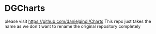 # DGCharts
please visit https://github.com/danielgindi/Charts
This repo just takes the name as we don't want to rename the original repository completely
